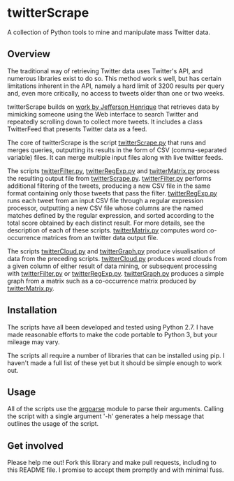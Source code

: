 # twitterScrape

A collection of Python tools to mine and manipulate mass Twitter data.


## Overview

The traditional way of retrieving Twitter data uses Twitter's API, and numerous libraries exist to do so.  This method work s well, but has certain limitations inherent in the API, namely a hard limit of 3200 results per query and, even more critically, no access to tweets older than one or two weeks.

twitterScrape builds on [work by Jefferson Henrique](https://github.com/Jefferson-Henrique/GetOldTweets-python) that retrieves data by mimicking someone using the Web interface to search Twitter and repeatedly scrolling down to collect more tweets. It includes a class TwitterFeed that presents Twitter data as a feed.

The core of twitterScrape is the script [twitterScrape.py](https://github.com/BarraQDA/twitterScrape/blob/master/twitterScrape.py) that runs and merges queries, outputting its results in the form of CSV (comma-separated variable) files. It can merge multiple input files along with live twitter feeds.

The scripts [twitterFilter.py](https://github.com/BarraQDA/twitterScrape/blob/master/twitterFilter.py), [twitterRegExp.py](https://github.com/BarraQDA/twitterScrape/blob/master/twitterRegExp.py) and [twitterMatrix.py](https://github.com/BarraQDA/twitterScrape/blob/master/twitterMatrix.py) process the resulting output file from [twitterScrape.py](https://github.com/BarraQDA/twitterScrape/blob/master/twitterScrape.py).  [twitterFilter.py](https://github.com/BarraQDA/twitterScrape/blob/master/twitterFilter.py) performs additional filtering of the tweets, producing a new CSV file in the same format containing only those tweets that pass the filter.  [twitterRegExp.py](https://github.com/BarraQDA/twitterScrape/blob/master/twitterRegExp.py) runs each tweet from an input CSV file through a regular expression processor, outputting a new CSV file whose columns are the named matches defined by the regular expression, and sorted according to the total score obtained by each distinct result. For more details, see the description of each of these scripts. [twitterMatrix.py](https://github.com/BarraQDA/twitterScrape/blob/master/twitterMatrix.py) computes word co-occurrence matrices from an twitter data output file.

The scripts [twitterCloud.py](https://github.com/BarraQDA/twitterScrape/blob/master/twitterCloud.py) and [twitterGraph.py](https://github.com/BarraQDA/twitterScrape/blob/master/twitterGraph.py) produce visualisation of data from the preceding scripts. [twitterCloud.py](https://github.com/BarraQDA/twitterScrape/blob/master/twitterCloud.py) produces word clouds from a given column of either result of data mining, or subsequent processing with [twitterFilter.py](https://github.com/BarraQDA/twitterScrape/blob/master/twitterFilter.py) or [twitterRegExp.py](https://github.com/BarraQDA/twitterScrape/blob/master/twitterRegExp.py). [twitterGraph.py](https://github.com/BarraQDA/twitterScrape/blob/master/twitterGraph.py) produces a simple graph from a matrix such as a co-occurrence matrix produced by [twitterMatrix.py](https://github.com/BarraQDA/twitterScrape/blob/master/twitterMatrix.py).

## Installation

The scripts have all been developed and tested using Python 2.7.  I have made reasonable efforts to make the code portable to Python 3, but your mileage may vary.

The scripts all require a number of libraries that can be installed using pip. I haven't made a full list of these yet but it should be simple enough to work out.

## Usage

All of the scripts use the [argparse](https://docs.python.org/3/library/argparse.html) module to parse their arguments.  Calling the script with a single argument '-h' generates a help message that outlines the usage of the script.

## Get involved

Please help me out! Fork this library and make pull requests, including to this README file. I promise to accept them promptly and with minimal fuss.
